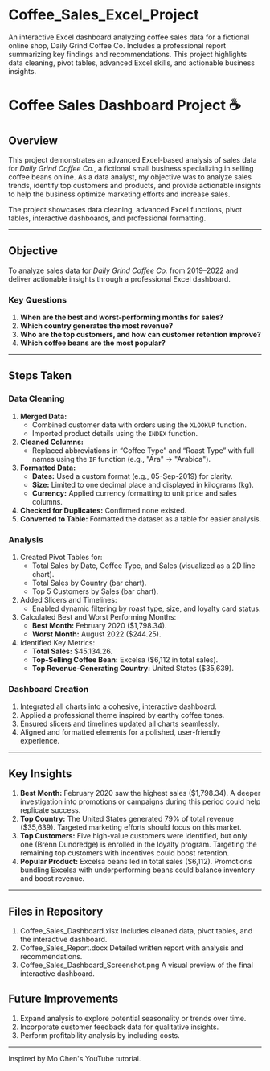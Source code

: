 # Coffee_Sales_Excel_Project
An interactive Excel dashboard analyzing coffee sales data for a fictional online shop, Daily Grind Coffee Co. Includes a professional report summarizing key findings and recommendations. This project highlights data cleaning, pivot tables, advanced Excel skills, and actionable business insights.
# **Coffee Sales Dashboard Project ☕**

## **Overview**
This project demonstrates an advanced Excel-based analysis of sales data for *Daily Grind Coffee Co.*, a fictional small business specializing in selling coffee beans online. As a data analyst, my objective was to analyze sales trends, identify top customers and products, and provide actionable insights to help the business optimize marketing efforts and increase sales.

The project showcases data cleaning, advanced Excel functions, pivot tables, interactive dashboards, and professional formatting.

---

## **Objective**
To analyze sales data for *Daily Grind Coffee Co.* from 2019–2022 and deliver actionable insights through a professional Excel dashboard.

### **Key Questions**
1. **When are the best and worst-performing months for sales?**
2. **Which country generates the most revenue?**
3. **Who are the top customers, and how can customer retention improve?**
4. **Which coffee beans are the most popular?**

---

## **Steps Taken**

### **Data Cleaning**
1. **Merged Data:**
   - Combined customer data with orders using the `XLOOKUP` function.
   - Imported product details using the `INDEX` function.
2. **Cleaned Columns:**
   - Replaced abbreviations in “Coffee Type” and “Roast Type” with full names using the `IF` function (e.g., "Ara" → "Arabica").
3. **Formatted Data:**
   - **Dates:** Used a custom format (e.g., 05-Sep-2019) for clarity.
   - **Size:** Limited to one decimal place and displayed in kilograms (kg).
   - **Currency:** Applied currency formatting to unit price and sales columns.
4. **Checked for Duplicates:** Confirmed none existed.
5. **Converted to Table:** Formatted the dataset as a table for easier analysis.

### **Analysis**
1. Created Pivot Tables for:
   - Total Sales by Date, Coffee Type, and Sales (visualized as a 2D line chart).
   - Total Sales by Country (bar chart).
   - Top 5 Customers by Sales (bar chart).
2. Added Slicers and Timelines:
   - Enabled dynamic filtering by roast type, size, and loyalty card status.
3. Calculated Best and Worst Performing Months:
   - **Best Month:** February 2020 ($1,798.34).
   - **Worst Month:** August 2022 ($244.25).
4. Identified Key Metrics:
   - **Total Sales:** $45,134.26.
   - **Top-Selling Coffee Bean:** Excelsa ($6,112 in total sales).
   - **Top Revenue-Generating Country:** United States ($35,639).

### **Dashboard Creation**
1. Integrated all charts into a cohesive, interactive dashboard.
2. Applied a professional theme inspired by earthy coffee tones.
3. Ensured slicers and timelines updated all charts seamlessly.
4. Aligned and formatted elements for a polished, user-friendly experience.

---

## **Key Insights**
1. **Best Month:** February 2020 saw the highest sales ($1,798.34). A deeper investigation into promotions or campaigns during this period could help replicate success.
2. **Top Country:** The United States generated 79% of total revenue ($35,639). Targeted marketing efforts should focus on this market.
3. **Top Customers:** Five high-value customers were identified, but only one (Brenn Dundredge) is enrolled in the loyalty program. Targeting the remaining top customers with incentives could boost retention.
4. **Popular Product:** Excelsa beans led in total sales ($6,112). Promotions bundling Excelsa with underperforming beans could balance inventory and boost revenue.

---

## **Files in Repository**
1. Coffee_Sales_Dashboard.xlsx
Includes cleaned data, pivot tables, and the interactive dashboard.
2. Coffee_Sales_Report.docx
Detailed written report with analysis and recommendations.
3. Coffee_Sales_Dashboard_Screenshot.png
A visual preview of the final interactive dashboard.

## **Future Improvements**
1. Expand analysis to explore potential seasonality or trends over time.
2. Incorporate customer feedback data for qualitative insights.
3. Perform profitability analysis by including costs.

---
Inspired by Mo Chen's YouTube tutorial.

